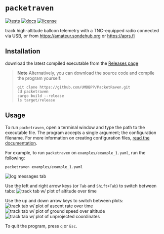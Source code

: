 # `packetraven`

[![tests](https://github.com/UMDBPP/PacketRaven/workflows/tests/badge.svg)](https://github.com/UMDBPP/PacketRaven/actions?query=workflow%3Atests)
[![docs](https://readthedocs.org/projects/packetraven/badge/?version=latest)](https://packetraven.readthedocs.io/en/latest/?badge=latest)
[![license](https://img.shields.io/github/license/umdbpp/packetraven)](https://opensource.org/licenses/MIT)

track high-altitude balloon telemetry with a TNC-equipped radio connected via USB, or from https://amateur.sondehub.org or https://aprs.fi

## Installation

download the latest compiled executable from the [Releases page](https://github.com/UMDBPP/PacketRaven/releases)

> **Note**
> Alternatively, you can download the source code and compile the program yourself:
> ```shell
> git clone https://github.com/UMDBPP/PacketRaven.git
> cd packetraven
> cargo build --release
> ls target/release
> ```

## Usage

To run ``packetraven``, open a terminal window and type the path to the executable file. 
The program accepts a single argument; the configuration filename.
For more information on creating configuration files, [read the documentation](https://packetraven.readthedocs.io).

For example, to run ``packetraven`` on ``examples/example_1.yaml``, run the following:
   
```shell
packetraven examples/example_1.yaml
```

![log messages tab](/docs/source/images/example1_log.png)

Use the left and right arrow keys (or `Tab` and `Shift+Tab`) to switch between tabs:
![track tab w/ plot of altitude over time](/docs/source/images/example1_altitude.png)

Use the up and down arrow keys to switch between plots:
![track tab w/ plot of ascent rate over time](/docs/source/images/example1_ascent_rates.png)
![track tab w/ plot of ground speed over altitude](/docs/source/images/example1_ground_speeds.png)
![track tab w/ plot of unprojected coordinates](/docs/source/images/example1_coordinates.png)

To quit the program, press `q` or `Esc`.